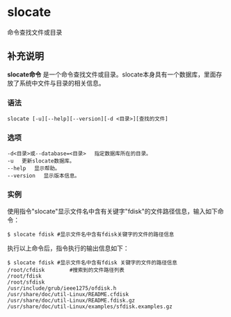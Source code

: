 slocate
===

命令查找文件或目录

## 补充说明

**slocate命令** 是一个命令查找文件或目录。slocate本身具有一个数据库，里面存放了系统中文件与目录的相关信息。

###  语法

```
slocate [-u][--help][--version][-d <目录>][查找的文件]
```

###  选项

```
-d<目录>或--database=<目录> 　指定数据库所在的目录。
-u 　更新slocate数据库。
--help 　显示帮助。
--version 　显示版本信息。
```

### 实例

使用指令"slocate"显示文件名中含有关键字"fdisk"的文件路径信息，输入如下命令：

```
$ slocate fdisk #显示文件名中含有fdisk关键字的文件的路径信息 
```

执行以上命令后，指令执行的输出信息如下：

```
$ slocate fdisk #显示文件名中含有fdisk 关键字的文件的路径信息  
/root/cfdisk        #搜索到的文件路径列表  
/root/fdisk  
/root/sfdisk  
/usr/include/grub/ieee1275/ofdisk.h  
/usr/share/doc/util-Linux/README.cfdisk  
/usr/share/doc/util-Linux/README.fdisk.gz  
/usr/share/doc/util-Linux/examples/sfdisk.examples.gz  
```

<!-- Linux命令行搜索引擎：https://jaywcjlove.github.io/linux-command/ -->
